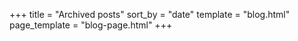 +++
title = "Archived posts"
sort_by = "date"
template = "blog.html"
page_template = "blog-page.html"
+++